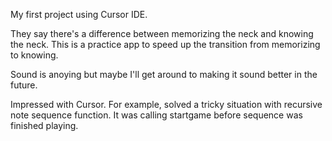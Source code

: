 My first project using Cursor IDE.

They say there's a difference between memorizing the neck and knowing the neck. This is a practice app to speed up the transition from memorizing to knowing.

Sound is anoying but maybe I'll get around to making it sound better in the future.

Impressed with Cursor. For example, solved a tricky situation with recursive note sequence function. It was calling startgame before sequence was finished playing.
